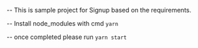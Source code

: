-- This is sample project for Signup based on the requirements. 

-- Install node_modules with cmd `yarn`

-- once completed please run `yarn start`
